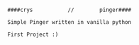                                                                                 ####crys           //        pinger####
                                                                                Simple Pinger written in vanilla python
                                                                                            First Project :)
                                        
